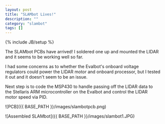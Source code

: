 ```yaml
---
layout: post
title: "SLAMbot Lives!"
description: ""
category: "slambot"
tags: []
---
```

{% include JB/setup %}

The SLAMbot PCBs have arrived! I soldered one up and mounted the LIDAR and it seems to be working well so far.

I had some concerns as to whether the Evalbot's onboard voltage regulators could power the LIDAR motor and onboard processor, but I tested it out and it doesn't seem to be an issue.

Next step is to code the MSP430 to handle passing off the LIDAR data to the Stellaris ARM microcontroller on the Evalbot and control the LIDAR motor speed via PID.

![PCB]({{ BASE_PATH }}/images/slambotpcb.png)

![Assembled SLAMbot]({{ BASE_PATH }}/images/slambot1.JPG)

